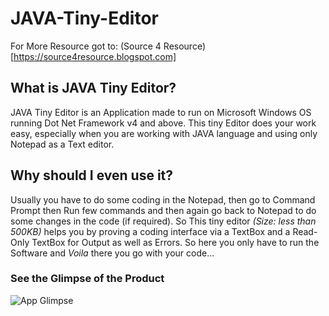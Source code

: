 # JAVA-Tiny-Editor
For More Resource got to: (Source 4 Resource)[https://source4resource.blogspot.com]
## What is JAVA Tiny Editor?
  JAVA Tiny Editor is an Application made to run on Microsoft Windows OS running Dot Net Framework v4 and above.
  This tiny Editor does your work easy, especially when you are working with JAVA language and using only Notepad as a Text editor.

## Why should I even use it?
  Usually you have to do some coding in the Notepad, then go to Command Prompt then Run few commands and then again go back to Notepad to do some changes in the code (if required).
  So This tiny editor _(Size: less than 500KB)_ helps you by proving a coding interface via a TextBox and a Read-Only TextBox for Output as well as Errors.
  So here you only have to run the Software and _Voila_ there you go with your code...
  
### See the Glimpse of the Product
![App Glimpse](https://4.bp.blogspot.com/-XKXs82Seo18/W5AN_06W2TI/AAAAAAAAGkc/-_k-N9o2Svka18YZsd4ttR1I67XmFGX4QCLcBGAs/s1600/App_Showcase.PNG)
